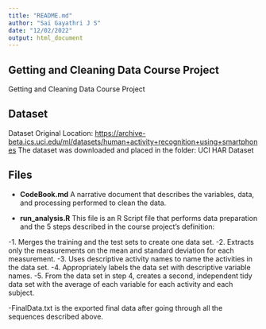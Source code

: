 ```yaml
---
title: "README.md"
author: "Sai Gayathri J S"
date: "12/02/2022"
output: html_document
---
```




## Getting and Cleaning Data Course Project
Getting and Cleaning Data Course Project

## Dataset
Dataset Original Location: https://archive-beta.ics.uci.edu/ml/datasets/human+activity+recognition+using+smartphones The dataset was downloaded and placed in the folder: UCI HAR Dataset

## Files

 - **CodeBook.md** A narrative document that describes the variables, data, and processing performed to clean the data.

 - **run_analysis.R** This file is an R Script file that performs data preparation and the 5 steps described in the course project’s definition: 
 
-1. Merges the training and the test sets to create one data set.
-2. Extracts only the measurements on the mean and standard deviation for each measurement.
-3. Uses descriptive activity names to name the activities in the data set.
-4. Appropriately labels the data set with descriptive variable names.
-5. From the data set in step 4, creates a second, independent tidy data set with the average of each variable for each activity and each subject.

 -FinalData.txt is the exported final data after going through all the sequences described above.
